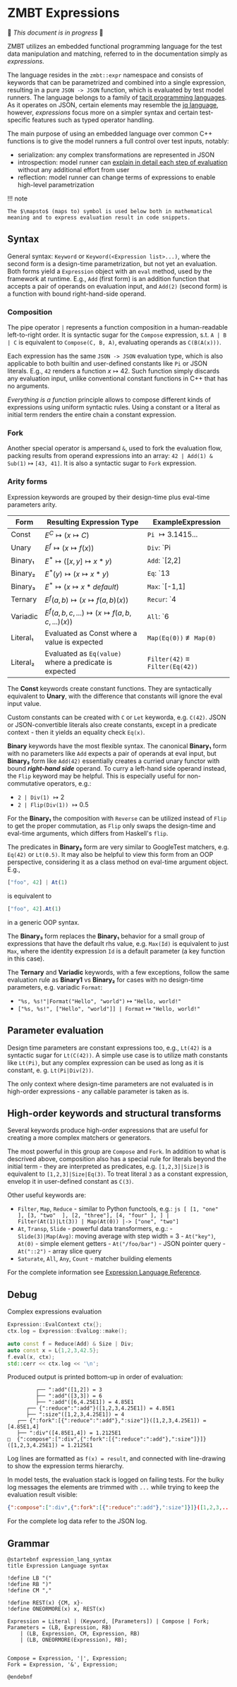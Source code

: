 <!-- (c) Copyright 2025 Zenseact AB -->
<!-- SPDX-License-Identifier: Apache-2.0 -->

# ZMBT Expressions

:construction: *This document is in progress* :construction:

ZMBT utilizes an embedded functional programming language for the test data manipulation and matching,
referred to in the documentation simply as *expressions*.

The language resides in the `zmbt::expr` namespace and consists of keywords that can be parametrized and combined into a single expression, resulting in a pure `JSON -> JSON` function, which is evaluated by test model runners. The language belongs to a family of [tacit programming languages](https://en.wikipedia.org/wiki/Tacit_programming).
As it operates on JSON, certain elements may resemble the [jq language](https://jqlang.org/), however, *expressions* focus more on a simpler syntax
and certain test-specific features such as typed operator handling.

The main purpose of using an embedded language over common C++ functions is to give the model runners a full control
over test inputs, notably:

- serialization: any complex transformations are represented in JSON
- introspection: model runner can [explain in detail each step of evaluation](#debug) without any additional effort from user
- reflection: model runner can change terms of expressions to enable high-level parametrization

!!! note

    The $\mapsto$ (maps to) symbol is used below both in mathematical meaning and to express evaluation result in code snippets.

## Syntax

General syntax: `Keyword` or `Keyword(<Expression list>...)`, where the second form is a design-time parametrization, but not yet an evaluation.
Both forms yield a `Expression` object with an `eval` method, used by the framework at runtime.
E.g., `Add` (first form) is an addition function that accepts a pair of operands on evaluation input, and `Add(2)` (second form)
is a function with bound right-hand-side operand.


### Composition

The pipe operator `|` represents a function composition in a human-readable left-to-right order. It is syntactic sugar for the `Compose` expression,
s.t. `A | B | C` is equivalent to `Compose(C, B, A)`, evaluating operands as `C(B(A(x)))`.

Each expression has the same `JSON -> JSON` evaluation type, which is also applicable to both builtin and user-defined constants like `Pi` or JSON literals.
E.g., `42` renders a function $x \mapsto 42$. Such function simply discards any evaluation input, unlike conventional constant functions in C++ that has no arguments.

*Everything is a function* principle allows to compose different kinds of expressions using uniform syntactic rules.
Using a constant or a literal as initial term renders the entire chain a constant expression.

### Fork

Another special operator is ampersand `&`, used to fork the evaluation flow, packing results from operand expressions into an array:
`42 | Add(1) & Sub(1)` $\mapsto$ `[43, 41]`. It is also a syntactic sugar to `Fork` expression.

### Arity forms

Expression keywords are grouped by their design-time plus eval-time parameters arity.

|Form    | Resulting Expression Type                                  |ExampleExpression                               |
|--------|------------------------------------------------------------|------------------------------------------------|
|Const   |$E^C            \mapsto (x \mapsto C)$                      |`Pi`                         $\mapsto 3.1415...$|
|Unary   |$E^f            \mapsto (x \mapsto f(x))$                   |`Div`: `Pi | Div(2) | Sin`      $\mapsto 1$     |
|Binary₁ |$E^*            \mapsto ([x, y] \mapsto x * y )$            |`Add`: `[2,2] | Add`            $\mapsto 4$     |
|Binary₂ |$E^*(y)         \mapsto (x \mapsto x * y      )$            |`Eq`: `13 | Eq(42)`             $\mapsto false$ |
|Binary₃ |$E^*            \mapsto (x \mapsto x * default)$            |`Max`: `[-1,1] | Max`           $\mapsto 1$     |
|Ternary |$E^f(a, b)      \mapsto (x \mapsto f(a, b)(x))$             |`Recur`: `4 | Recur(Pow(2), 4)` $\mapsto 65536$ |
|Variadic|$E^f(a,b,c,...) \mapsto (x \mapsto f(a,b,c,...)(x))$        |`All`: `6 | All(Gt(5), Le(6))`  $\mapsto true$  |
|Literal₁|Evaluated as Const where a value is expected                |`Map(Eq(0))` $\not\equiv$ `Map(0)`              |
|Literal₂|Evaluated as `Eq(value)` where a predicate is expected |`Filter(42)`     $\equiv$ `Filter(Eq(42))`      |

The **Const** keywords create constant functions. They are syntactically equivalent to **Unary**,
with the difference that constants will ignore the eval input value.

Custom constants can be created with `C` or `Let` keyworda, e.g. `C(42)`.
JSON or JSON-convertible literals also create constants, except in a predicate context - then it yields an equality check `Eq(x)`.

**Binary** keywords have the most flexible syntax. The canonical **Binary₁** form with no parameters like `Add` expects
a pair of operands at eval input, but **Binary₂** form like `Add(42)` essentially creates a curried unary
functor with bound ***right-hand side*** operand. To curry a left-hand side operand instead, the `Flip` keyword may be helpful.
This is especially useful for non-commutative operators, e.g.:

* `2 | Div(1)` $\mapsto 2$
* `2 | Flip(Div(1))` $\mapsto 0.5$

For the **Binary₁** the composition with `Reverse` can be utilized instead of `Flip` to get the proper commutation,
as `Flip` only swaps the design-time and eval-time arguments, which differs from Haskell's `flip`.

The predicates in **Binary₂** form are very similar to GoogleTest matchers, e.g. `Eq(42)` or `Lt(0.5)`.
It may also be helpful to view this form from an OOP perspective, considering it as
a class method on eval-time argument object. E.g.,

```js
["foo", 42] | At(1)
```
is equivalent to
```js
["foo", 42].At(1)
```
in a generic OOP syntax.


The **Binary₃** form replaces the **Binary₁** behavior for a small group of expressions that have the
default rhs value, e.g. `Max(Id)` is equivalent to just `Max`, where the identity expression `Id`
is a default parameter (a key function in this case).


The **Ternary** and **Variadic** keywords, with a few exceptions,
follow the same evaluation rule as **Binary1** vs **Binary₂** for cases with no design-time parameters, e.g. variadic `Format`:

* `"%s, %s!"|Format("Hello", "world")` $\mapsto$ `"Hello, world!"`
* `["%s, %s!", ["Hello", "world"]] | Format` $\mapsto$ `"Hello, world!"`


## Parameter evaluation

Design time parameters are constant expressions too, e.g.,
`Lt(42)` is a syntactic sugar for `Lt(C(42))`. A simple use case
is to utilize math constants like `Lt(Pi)`, but any complex expression can be used as long as it is constant,
e. g. `Lt(Pi|Div(2))`.

The only context where design-time parameters are not evaluated is in high-order expressions - any callable parameter
is taken as is.

## High-order keywords and structural transforms

Several keywords produce high-order expressions that are useful for creating a more complex matchers or generators.

The most powerful in this group are `Compose` and `Fork`.
In addition to what is descrived above, composition also has a special rule for literals beyond the initial term - they are interpreted as predicates,
e.g. `[1,2,3]|Size|3` is equivalent to `[1,2,3]|Size|Eq(3)`. To treat literal `3` as a constant expression, envelop it in user-defined constant as `C(3)`.


Other useful keywords are:

- `Filter`, `Map`, `Reduce` - similar to Python functools, e.g.:
      ```js
      [
         [1, "one"  ],
         [3, "two"  ],
         [2, "three"],
         [4, "four" ],
      ] | Filter(At(1)|Lt(3)) | Map(At(0)) |-> ["one", "two"]
      ```
- `At`, `Transp`, `Slide` - powerful data transformers, e.g.:
      - `Slide(3)|Map(Avg)`: moving average with step width = 3
      - `At("key")`, `At(0)` - simple element getters
      - `At("/foo/bar")` - JSON pointer query
      - `At("::2")` - array slice query
- `Saturate`, `All`, `Any`, `Count` - matcher building elements


For the complete information see [Expression Language Reference](../dsl-reference/expressions.md#high-order).


## Debug

Complex expressions evaluation

```cpp
Expression::EvalContext ctx{};
ctx.log = Expression::EvalLog::make();

auto const f = Reduce(Add) & Size | Div;
auto const x = L{1,2,3,42.5};
f.eval(x, ctx);
std::cerr << ctx.log << '\n';
```

Produced output is printed bottom-up in order of evaluation:
```
         ┌── ":add"([1,2]) = 3
         ├── ":add"([3,3]) = 6
         ├── ":add"([6,4.25E1]) = 4.85E1
      ┌── {":reduce":":add"}([1,2,3,4.25E1]) = 4.85E1
      ├── ":size"([1,2,3,4.25E1]) = 4
   ┌── {":fork":[{":reduce":":add"},":size"]}([1,2,3,4.25E1]) = [4.85E1,4]
   ├── ":div"([4.85E1,4]) = 1.2125E1
□  {":compose":[":div",{":fork":[{":reduce":":add"},":size"]}]}([1,2,3,4.25E1]) = 1.2125E1
```
Log lines are formatted as `f(x) = result`, and connected with line-drawing to show the expression terms hierarchy.

In model tests, the evaluation stack is logged on failing tests.
For the bulky log messages the elements are trimmed with `...` while trying to keep the evaluation result visible:
``` json
{":compose":[":div",{":fork":[{":reduce":":add"},":size"]}]}([1,2,3,...) = 5
```
For the complete log data refer to the JSON log.

## Grammar

```plantuml
@startebnf expression_lang_syntax
title Expression Language syntax

!define LB "("
!define RB ")"
!define CM ","

!define REST(x) {CM, x}-
!define ONEORMORE(x) x, REST(x)

Expression = Literal | (Keyword, [Parameters]) | Compose | Fork;
Parameters = (LB, Expression, RB)
    | (LB, Expression, CM, Expression, RB)
    | (LB, ONEORMORE(Expression), RB);


Compose = Expression, '|', Expression;
Fork = Expression, '&', Expression;

@endebnf
```
